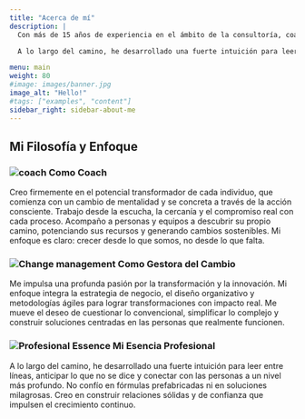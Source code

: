 ```yaml
---
title: "Acerca de mí"
description: |
  Con más de 15 años de experiencia en el ámbito de la consultoría, coaching y dirección de proyectos, me dedico a potenciar el desarrollo humano y organizacional. Mi enfoque se centra en facilitar procesos de transformación que permitan a individuos y equipos superar desafíos, innovar y alcanzar sus metas más ambiciosas. Creo firmemente en el poder del autoconocimiento y la estrategia para generar cambios sostenibles y significativos.

  A lo largo del camino, he desarrollado una fuerte intuición para leer entre líneas, anticipar lo que no se dice y conectar con las personas a un nivel más profundo. No confío en fórmulas prefabricadas ni en soluciones milagrosas. Creo en construir relaciones sólidas y de confianza que impulsen el crecimiento continuo.

menu: main
weight: 80
#image: images/banner.jpg
image_alt: "Hello!"
#tags: ["examples", "content"]
sidebar_right: sidebar-about-me
---
```


<h2 class="underline-highlight-dark">Mi Filosofía y Enfoque</h2>

### ![coach](/images/about/icons/coach-color.png) Como Coach

Creo firmemente en el <span class="bg-highlight">potencial transformador de cada individuo</span>, que comienza con un cambio de mentalidad y se concreta a través de la acción consciente. Trabajo desde la escucha, la cercanía y el compromiso real con cada proceso.
Acompaño a personas y equipos a descubrir su propio camino, potenciando sus recursos y generando cambios sostenibles. Mi enfoque es claro: crecer desde lo que somos, no desde lo que falta.

### ![Change management](/images/about/icons/process.png) Como Gestora del Cambio

Me impulsa una profunda pasión por la transformación y la innovación. Mi enfoque integra la estrategia de negocio, el diseño organizativo y metodologías ágiles para lograr transformaciones con impacto real.
Me mueve el deseo de cuestionar lo convencional, <span class="bg-highlight">simplificar lo complejo</span> y construir soluciones centradas en las personas que realmente funcionen.

### ![Profesional Essence](/images/about/icons/endless-knot.png) Mi Esencia Profesional

A lo largo del camino, he desarrollado una fuerte intuición para leer entre líneas, anticipar lo que no se dice y conectar con las personas a un nivel más profundo. No confío en fórmulas prefabricadas ni en soluciones milagrosas. Creo en construir relaciones sólidas y de confianza que impulsen <span class="bg-highlight">el crecimiento continuo</span>.

<!-- ![Valores](/images/about/valores-es.png) -->
